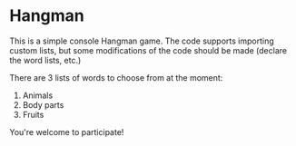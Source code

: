 # Hangman

This is a simple console Hangman game. The code supports importing custom lists, but some modifications of the code should be made (declare the word lists, etc.)

There are 3 lists of words to choose from at the moment:

1. Animals
2. Body parts
3. Fruits

You're welcome to participate!
